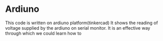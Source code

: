 # Ardiuno
This code is written on ardiuno platform(tinkercad)
It shows the reading of voltage supplied by the ardiuno on serial monitor.
It is an effective way through which we could learn how to 

